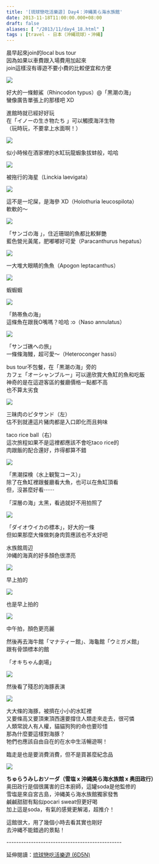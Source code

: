 ```yaml
---
title: '[琉球戀吃活樂遊] Day4：沖縄美ら海水族館'
date: 2013-11-18T11:00:00.000+08:00
draft: false
aliases: [ "/2013/11/day4_18.html" ]
tags : [travel - 日本（沖縄琉球）・沖縄]
---
```


晨早起來join的local bus tour  
因為如果以車費跟入場費用加起來  
join這樣沒有導遊不要小費的比較便宜和方便  

![](/images/okinawa4a.jpg)

好大的一條鯨鯊（Rhincodon typus）@「黒潮の海」  
蠻像廣告單張上的那樣吧 XD  
  
進館時就已經好好玩  
在「イノーの生き物たち 」可以觸摸海洋生物  
（玩時玩，不要拿上水面啊！）  

![](/images/okinawa4a1.jpg)

似小時候在酒家裡的水缸玩龍蝦象拔蚌般，哈哈  

![](/images/okinawa4a2.jpg)

被拖行的海星（Linckia laevigata）  

![](/images/okinawa4a3.jpg)

這不是一坨屎，是海參 XD（Holothuria leucospilota）  
軟軟的～  

![](/images/okinawa4a4.jpg)

「サンゴの海 」，住近珊瑚的魚都比較鮮艷  
藍色營光黃尾，肥嘟嘟好可愛（Paracanthurus hepatus）  

![](/images/okinawa4a5.jpg)

一大堆大眼睛的魚魚（Apogon leptacanthus）  

![](/images/okinawa4a6.jpg)

蝦蝦蝦    

![](/images/okinawa4a7.jpg)

「熱帯魚の海」  
這條魚在跟我O嘴嗎？哈哈 :o（Naso annulatus）  

![](/images/okinawa4a8.jpg)

「サンゴ礁への旅」  
一條條海鰻，超可愛～（Heteroconger hassi）  
  
bus tour不包餐，在「黒潮の海」旁的  
カフェ「オーシャンブルー」可以邊欣賞大魚缸的魚和吃飯  
神奇的是在這遊客區的餐廳價格一點都不高  
也不算太劣食  

![](/images/okinawa4a9.jpg)

三昧肉のピタサンド（左）  
估不到就連這片豬肉都是入口即化而且夠味

taco rice ball（右）  
這次旅程如果不是這裡都應該不會吃taco rice的  
肉跟飯的配合還好，炸得都算不錯

 
![](/images/okinawa4a10.jpg)

「黒潮探検（水上観覧コース）」  
除了在魚缸裡跟餐廳看大魚，也可以在魚缸頂看  
但，沒甚麼好看⋯⋯

  

「深層の海」太黑，看過就好不用拍照了

  

![](/images/okinawa4a11.jpg)

「ダイオウイカの標本」，好大的一條  
但如果那麼大條做刺身肉質應該也不太好吧

  

水族館周辺  
沖縄的海真的好多顏色很漂亮

![](/images/okinawa4a12.jpg)

早上拍的

![](/images/okinawa4a13.jpg)

也是早上拍的

![](/images/okinawa4a14.jpg)

中午拍，顏色更亮麗

  

然後再去海牛館「マナティー館」、海龜館「ウミガメ館」  
跟有骨頭標本的館

  

「オキちゃん劇場」

![](/images/okinawa4a15.jpg)

然後看了殘忍的海豚表演

![](/images/okinawa4a16.jpg)

大大條的海豚，被擠在小小的水缸裡  
又要條高又要頂東頂西還要撐住人類走來走去，很可憐  
人類常說人有人權，貓貓狗狗的命也要珍惜  
那為什麼要這樣對海豚？  
牠們也應該自由自在的在水中生活暢遊啊！

  

  

臨走是也是要消費消費，但不是買甚麼紀念品

![](/images/okinawa4a17.jpg)

**ちゅらうみしおソーダ（雪塩 x 沖縄美ら海水族館 x 奥田政行）**  
奥田政行是個很厲害的日本廚師，這罐soda是他監修的  
雪塩是來自宮古島，沖縄美ら海水族館獨家發售  
鹹鹹甜甜有點似pocari sweat但更好喝  
加上這是soda，有氣的感覺更解渴，超推介！

  

  

這館很大，用了幾個小時去看其實也剛好  
去沖縄不能錯過的景點！

  
\-----------------------------------------------  
  
延伸閱讀：[琉球戀吃活樂遊 (6D5N)](https://hidie.net/okinawa6d5n/)
